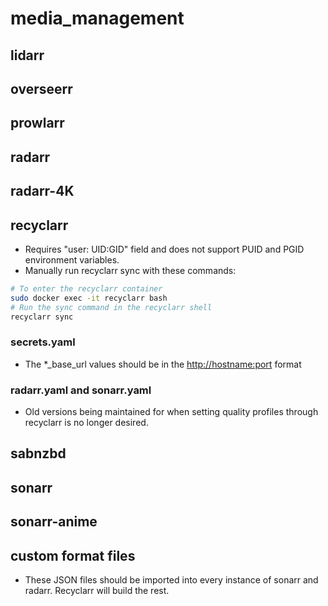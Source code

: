 # media_management

## lidarr

## overseerr

## prowlarr

## radarr

## radarr-4K

## recyclarr

* Requires "user: UID:GID" field and does not support PUID and PGID environment variables.
* Manually run recyclarr sync with these commands:

```bash
# To enter the recyclarr container
sudo docker exec -it recyclarr bash
# Run the sync command in the recyclarr shell
recyclarr sync
```

### secrets.yaml

* The *_base_url values should be in the <http://hostname:port> format

### radarr.yaml and sonarr.yaml

* Old versions being maintained for when setting quality profiles through recyclarr is no longer desired.

## sabnzbd

## sonarr

## sonarr-anime

## custom format files

* These JSON files should be imported into every instance of sonarr and radarr. Recyclarr will build the rest.
